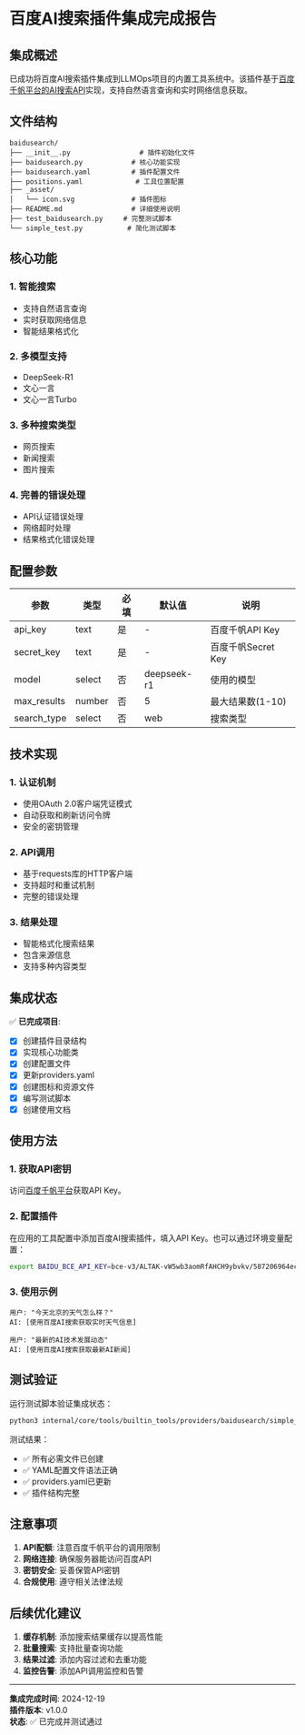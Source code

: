 # 百度AI搜索插件集成完成报告

## 集成概述

已成功将百度AI搜索插件集成到LLMOps项目的内置工具系统中。该插件基于[百度千帆平台的AI搜索API](https://cloud.baidu.com/doc/AppBuilder/s/pmaxd1hvy)实现，支持自然语言查询和实时网络信息获取。

## 文件结构

```
baidusearch/
├── __init__.py                 # 插件初始化文件
├── baidusearch.py            # 核心功能实现
├── baidusearch.yaml          # 插件配置文件
├── positions.yaml             # 工具位置配置
├── _asset/
│   └── icon.svg              # 插件图标
├── README.md                 # 详细使用说明
├── test_baidusearch.py     # 完整测试脚本
└── simple_test.py           # 简化测试脚本
```

## 核心功能

### 1. 智能搜索
- 支持自然语言查询
- 实时获取网络信息
- 智能结果格式化

### 2. 多模型支持
- DeepSeek-R1
- 文心一言
- 文心一言Turbo

### 3. 多种搜索类型
- 网页搜索
- 新闻搜索  
- 图片搜索

### 4. 完善的错误处理
- API认证错误处理
- 网络超时处理
- 结果格式化错误处理

## 配置参数

| 参数 | 类型 | 必填 | 默认值 | 说明 |
|------|------|------|--------|------|
| api_key | text | 是 | - | 百度千帆API Key |
| secret_key | text | 是 | - | 百度千帆Secret Key |
| model | select | 否 | deepseek-r1 | 使用的模型 |
| max_results | number | 否 | 5 | 最大结果数(1-10) |
| search_type | select | 否 | web | 搜索类型 |

## 技术实现

### 1. 认证机制
- 使用OAuth 2.0客户端凭证模式
- 自动获取和刷新访问令牌
- 安全的密钥管理

### 2. API调用
- 基于requests库的HTTP客户端
- 支持超时和重试机制
- 完整的错误处理

### 3. 结果处理
- 智能格式化搜索结果
- 包含来源信息
- 支持多种内容类型

## 集成状态

✅ **已完成项目**:
- [x] 创建插件目录结构
- [x] 实现核心功能类
- [x] 创建配置文件
- [x] 更新providers.yaml
- [x] 创建图标和资源文件
- [x] 编写测试脚本
- [x] 创建使用文档

## 使用方法

### 1. 获取API密钥
访问[百度千帆平台](https://cloud.baidu.com/product/wenxinworkshop)获取API Key。

### 2. 配置插件
在应用的工具配置中添加百度AI搜索插件，填入API Key。也可以通过环境变量配置：
```bash
export BAIDU_BCE_API_KEY=bce-v3/ALTAK-vW5wb3aomRfAHCH9ybvkv/587206964ecf3a2b94aecda71869cce050429cd9
```

### 3. 使用示例
```
用户: "今天北京的天气怎么样？"
AI: [使用百度AI搜索获取实时天气信息]

用户: "最新的AI技术发展动态"  
AI: [使用百度AI搜索获取最新AI新闻]
```

## 测试验证

运行测试脚本验证集成状态：
```bash
python3 internal/core/tools/builtin_tools/providers/baidusearch/simple_test.py
```

测试结果：
- ✅ 所有必需文件已创建
- ✅ YAML配置文件语法正确
- ✅ providers.yaml已更新
- ✅ 插件结构完整

## 注意事项

1. **API配额**: 注意百度千帆平台的调用限制
2. **网络连接**: 确保服务器能访问百度API
3. **密钥安全**: 妥善保管API密钥
4. **合规使用**: 遵守相关法律法规

## 后续优化建议

1. **缓存机制**: 添加搜索结果缓存以提高性能
2. **批量搜索**: 支持批量查询功能
3. **结果过滤**: 添加内容过滤和去重功能
4. **监控告警**: 添加API调用监控和告警

---

**集成完成时间**: 2024-12-19  
**插件版本**: v1.0.0  
**状态**: ✅ 已完成并测试通过
